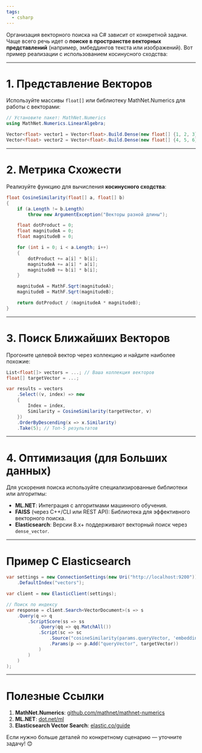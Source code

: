 ```yaml
---
tags:
  - csharp
---
```


Организация векторного поиска на C# зависит от конкретной задачи. Чаще всего речь идет о **поиске в пространстве векторных представлений** (например, эмбеддингов текста или изображений). Вот пример реализации с использованием косинусного сходства:

---

# 1. Представление Векторов
Используйте массивы `float[]` или библиотеку MathNet.Numerics для работы с векторами:
```csharp
// Установите пакет: MathNet.Numerics
using MathNet.Numerics.LinearAlgebra;

Vector<float> vector1 = Vector<float>.Build.Dense(new float[] {1, 2, 3});
Vector<float> vector2 = Vector<float>.Build.Dense(new float[] {4, 5, 6});
```

---

# 2. Метрика Схожести
Реализуйте функцию для вычисления **косинусного сходства**:
```csharp
float CosineSimilarity(float[] a, float[] b)
{
    if (a.Length != b.Length) 
        throw new ArgumentException("Векторы разной длины");

    float dotProduct = 0;
    float magnitudeA = 0;
    float magnitudeB = 0;

    for (int i = 0; i < a.Length; i++)
    {
        dotProduct += a[i] * b[i];
        magnitudeA += a[i] * a[i];
        magnitudeB += b[i] * b[i];
    }

    magnitudeA = MathF.Sqrt(magnitudeA);
    magnitudeB = MathF.Sqrt(magnitudeB);

    return dotProduct / (magnitudeA * magnitudeB);
}
```

---

# 3. Поиск Ближайших Векторов
Прогоните целевой вектор через коллекцию и найдите наиболее похожие:
```csharp
List<float[]> vectors = ...; // Ваша коллекция векторов
float[] targetVector = ...;

var results = vectors
    .Select((v, index) => new 
    { 
        Index = index, 
        Similarity = CosineSimilarity(targetVector, v) 
    })
    .OrderByDescending(x => x.Similarity)
    .Take(5); // Топ-5 результатов
```

---

# 4. Оптимизация (для Больших данных)
Для ускорения поиска используйте специализированные библиотеки или алгоритмы:
- **ML.NET**: Интеграция с алгоритмами машинного обучения.
- **FAISS** (через C++/CLI или REST API): Библиотека для эффективного векторного поиска.
- **Elasticsearch**: Версии 8.x+ поддерживают векторный поиск через `dense_vector`.

---

# Пример С Elasticsearch
```csharp
var settings = new ConnectionSettings(new Uri("http://localhost:9200"))
    .DefaultIndex("vectors");

var client = new ElasticClient(settings);

// Поиск по индексу
var response = client.Search<VectorDocument>(s => s
    .Query(q => q
        .ScriptScore(ss => ss
            .Query(qq => qq.MatchAll())
            .Script(sc => sc
                .Source("cosineSimilarity(params.queryVector, 'embedding') + 1.0")
                .Params(p => p.Add("queryVector", targetVector))
            )
        )
    )
);
```

---

# Полезные Ссылки
1. **MathNet.Numerics**: [github.com/mathnet/mathnet-numerics](https://github.com/mathnet/mathnet-numerics)
2. **ML.NET**: [dot.net/ml](https://dot.net/ml)
3. **Elasticsearch Vector Search**: [elastic.co/guide](https://www.elastic.co/guide/en/elasticsearch/reference/current/dense-vector.html)

Если нужно больше деталей по конкретному сценарию — уточните задачу! 😊